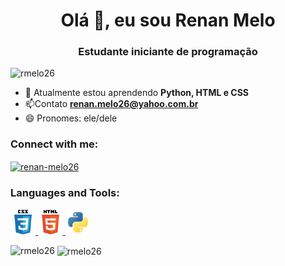 <h1 align="center">Olá 👋, eu sou Renan Melo</h1>
<h3 align="center">Estudante iniciante de programação</h3>

<p align="left"> <img src="https://komarev.com/ghpvc/?username=rmelo26&label=Profile%20views&color=ef0101&style=plastic" alt="rmelo26" /> </p>

- 🌱 Atualmente estou aprendendo **Python, HTML e CSS**
- 📫Contato **renan.melo26@yahoo.com.br**
-  😄 Pronomes: ele/dele

<h3 align="left">Connect with me:</h3>
<p align="left">
<a href="https://linkedin.com/in/renan-melo26" target="blank"><img align="center" src="https://raw.githubusercontent.com/rahuldkjain/github-profile-readme-generator/master/src/images/icons/Social/linked-in-alt.svg" alt="renan-melo26" height="30" width="40" /></a>
</p>

<h3 align="left">Languages and Tools:</h3>
<p align="left"> <a href="https://www.w3schools.com/css/" target="_blank" rel="noreferrer"> <img src="https://raw.githubusercontent.com/devicons/devicon/master/icons/css3/css3-original-wordmark.svg" alt="css3" width="40" height="40"/> </a> <a href="https://www.w3.org/html/" target="_blank" rel="noreferrer"> <img src="https://raw.githubusercontent.com/devicons/devicon/master/icons/html5/html5-original-wordmark.svg" alt="html5" width="40" height="40"/> </a> <a href="https://www.python.org" target="_blank" rel="noreferrer"> <img src="https://raw.githubusercontent.com/devicons/devicon/master/icons/python/python-original.svg" alt="python" width="40" height="40"/> </a> </p>

<p><img align="left" src="https://github-readme-stats.vercel.app/api/top-langs?username=rmelo26&show_icons=true&theme=synthwave&text_color=ff0000&locale=en&layout=compact" alt="rmelo26" /></p>

<p>&nbsp;<img align="center" src="https://github-readme-stats.vercel.app/api?username=rmelo26&show_icons=true&theme=synthwave&text_color=ff0000&locale=en" alt="rmelo26" /></p>
